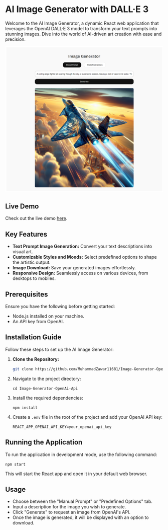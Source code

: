 # AI Image Generator with DALL·E 3

Welcome to the AI Image Generator, a dynamic React web application that leverages the OpenAI DALL·E 3 model to transform your text prompts into stunning images. Dive into the world of AI-driven art creation with ease and precision.

![DALL·E 3 Logo](./public/Task%208.png)

## Live Demo

Check out the live demo [here](https://main--bytewisetask8.netlify.app/).

## Key Features

- **Text Prompt Image Generation:** Convert your text descriptions into visual art.
- **Customizable Styles and Moods:** Select predefined options to shape the artistic output.
- **Image Download:** Save your generated images effortlessly.
- **Responsive Design:** Seamlessly access on various devices, from desktops to mobiles.

## Prerequisites

Ensure you have the following before getting started:

- Node.js installed on your machine.
- An API key from OpenAI.

## Installation Guide

Follow these steps to set up the AI Image Generator:

1. **Clone the Repository:**

   ```sh
   git clone https://github.com/MuhammadZawar11681/Image-Generator-OpenAi-Api.git

   ```

2. Navigate to the project directory:
   ```
   cd Image-Generator-OpenAi-Api
   ```
3. Install the required dependencies:
   ```
   npm install
   ```
4. Create a `.env` file in the root of the project and add your OpenAI API key:
   ```
   REACT_APP_OPENAI_API_KEY=your_openai_api_key
   ```

## Running the Application

To run the application in development mode, use the following command:

```
npm start
```

This will start the React app and open it in your default web browser.

## Usage

- Choose between the "Manual Prompt" or "Predefined Options" tab.
- Input a description for the image you wish to generate.
- Click "Generate" to request an image from OpenAI's API.
- Once the image is generated, it will be displayed with an option to download.
